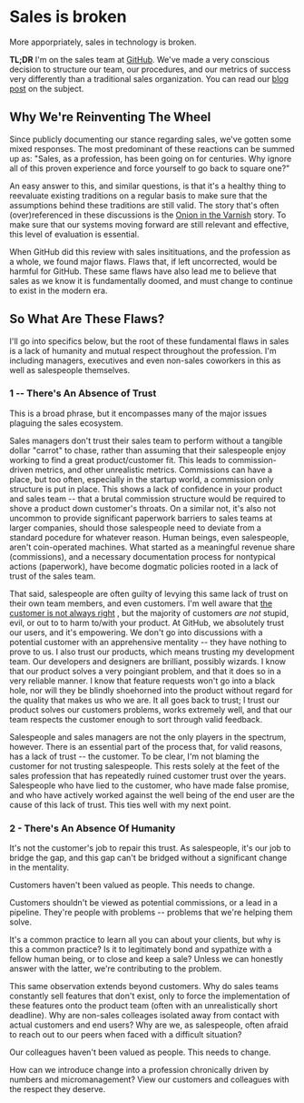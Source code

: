 # Sales is broken

More apporpriately, sales in technology is broken.

**TL;DR** I'm on the sales team at [GitHub](http://www.github.com).
We've made a very
conscious decision to structure our team, our procedures, and our
metrics
of success very differently than a traditional sales organization. You
can read our [blog
post](https://github.com/blog/1230-optimizing-sales-for-happiness) on
the subject. 

## Why We're Reinventing The Wheel

Since publicly documenting our stance regarding sales, we've gotten some 
mixed responses. The most predominant of these reactions can be summed
up 
as: "Sales, as a profession, has been going on for centuries. Why ignore
all 
of this proven experience and force yourself to go back to square one?" 

An easy answer to this, and similar questions, is that it's a healthy
thing to reevaluate existing traditions on a regular basis to make sure
that the assumptions behind these traditions are still valid. The story
that's often (over)referenced in these discussions is the [Onion in the
Varnish](http://c2.com/cgi/wiki?OnionInTheVarnish) story. To make sure
that our systems moving forward are still relevant and effective, this
level of evaluation is essential.

When GitHub did this review with sales insitituations, and the
profession as a whole, we found major flaws. Flaws that, if left
uncorrected, would be harmful for GitHub. These same flaws have also
lead me to believe that sales as we know it is fundamentally doomed, and
must change to continue to exist in the modern era.

## So What Are These Flaws?

I'll go into specifics below, but the root of these fundamental flaws in
sales is a lack of humanity and mutual respect throughout the
profession. I'm
including managers, executives and even non-sales coworkers in this as
well as salespeople themselves.

### 1 -- There's An Absence of Trust

This is a broad phrase, but it encompasses many of the major issues
plaguing the sales ecosystem. 

Sales managers don't trust their sales team to perform without a
tangible 
dollar "carrot" to chase, rather than assuming that their salespeople 
enjoy working to find a great product/customer fit. This leads to
commission-driven metrics, and other unrealistic metrics. Commissions
can have a place, but too often, especially in the startup world, a
commission only structure is put in place. This shows a lack of
confidence in your product and sales team -- that a brutal commission
structure would be required to shove a product down customer's throats.
On a similar not, it's also not uncommon to provide significant
paperwork 
barriers to sales teams at larger companies, should those salespeople
need to deviate from a standard pocedure for whatever reason. Human
beings, even salespeople, aren't coin-operated machines. What started as
a meaningful revenue share (commissions), and a necessary documentation
process for nontypical actions (paperwork), have become dogmatic
policies rooted in a lack of trust of the sales team.

That said, salespeople are often guilty of levying this same lack of
trust on their own team members, and even customers. I'm well aware that
[the customer is not always
right](http://www.huffingtonpost.com/michael-sanson/the-customer-is-not-always-right_b_1834112.html)
, but the majority of customers _are not_ stupid, evil, or out to to
harm to/with your product. At GitHub, we absolutely trust our users, and
it's empowering. We don't go into discussions with a potential customer
with an apprehensive mentality -- they have nothing to prove to us. I
also trust our products, which means trusting my development team. Our
developers and designers are brilliant, possibly wizards. I know that
our product solves a very poingiant problem, and that it does so in a
very reliable manner. I know that feature requests won't go into a black
hole, nor will they be blindly shoehorned into the product without
regard for the quality that makes us who we are. It all goes back to
trust; I trust our product solves our customers problems, works
extremely well, and that our team respects the customer enough to sort
through valid feedback.

Salespeople and sales managers are not the only players in the spectrum,
however. There is an essential part of the process that, for valid
reasons, has a lack of trust -- the customer. To be clear, I'm not
blaming the customer for not trusting salespeople. This rests solely at
the feet of the sales profession that has repeatedly ruined customer
trust over the years. Salespeople who have lied to the customer, who
have 
made false promise, and who have actively worked against the well being
of the end user are the cause of this lack of trust. This ties well with
my next point.

### 2 - There's An Absence Of Humanity

It's not the customer's job to repair this trust. As salespeople, it's
our job to bridge the gap, and this gap can't be bridged without a
significant change in the mentality.

Customers haven't been valued as people. This needs to change.

Customers shouldn't be viewed as potential commissions, or a lead in a
pipeline. They're people with problems -- problems that we're helping
them solve. 

It's a common practice to learn all you can about your clients, but why 
is this a common practice? Is it to legitimately bond and sypathize with
a fellow human being, or to close and keep a sale? Unless we can
honestly answer with the latter, we're contributing to the problem.

This same observation extends beyond customers. Why do sales teams
constantly sell features that don't exist, only to force the
implementation of these features onto the product team (often with an
unrealistically short deadline). Why are non-sales colleages isolated
away from contact with actual customers and end users? Why are we, as
salespeople, often afraid to reach out to our peers when faced with a
difficult situation?

Our colleagues haven't been valued as people. This needs to change.

How can we introduce change into a profession chronically driven by
numbers and micromanagement? View our customers and colleagues with the
respect they deserve. 
